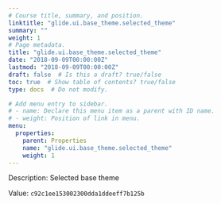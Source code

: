 ```yaml
---
# Course title, summary, and position.
linktitle: "glide.ui.base_theme.selected_theme"
summary: ""
weight: 1
# Page metadata.
title: "glide.ui.base_theme.selected_theme"
date: "2018-09-09T00:00:00Z"
lastmod: "2018-09-09T00:00:00Z"
draft: false  # Is this a draft? true/false
toc: true  # Show table of contents? true/false
type: docs  # Do not modify.

# Add menu entry to sidebar.
# - name: Declare this menu item as a parent with ID name.
# - weight: Position of link in menu.
menu:
  properties:
    parent: Properties
    name: "glide.ui.base_theme.selected_theme"
    weight: 1
---
```


Description: Selected base theme 


Value: `c92c1ee153002300dda1ddeeff7b125b`